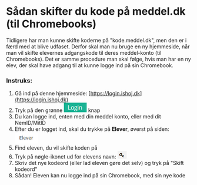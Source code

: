 # Sådan skifter du kode på meddel.dk (til Chromebooks)

Tidligere har man kunne skifte koderne på "kode.meddel.dk", men den er i færd med at blive udfaset. Derfor skal man nu bruge en ny hjemmeside, når man vil skifte elevernes adgangskode til deres meddel-konto (til Chromebooks). Det er samme procedure man skal følge, hvis man har en ny elev, der skal have adgang til at kunne logge ind på sin Chromebook.

### Instruks:

1. Gå ind på denne hjemmeside: [https://login.ishoj.dk](https://login.ishoj.dk)
2. Tryk på den grønne <img src="../.gitbook/assets/image (20).png" alt="" data-size="line"> knap
3. Du kan logge ind, enten med din meddel konto, eller med dit NemID/MitID
4. Efter du er logget ind, skal du trykke på **Elever**, øverst på siden: <img src="../.gitbook/assets/image (22).png" alt="" data-size="line">
5. Find eleven, du vil skifte koden på
6. Tryk på nøgle-ikonet ud for elevens navn: <img src="../.gitbook/assets/image (21).png" alt="" data-size="line">
7. Skriv det nye kodeord (eller lad eleven gøre det selv) og tryk på "Skift kodeord"
8. Sådan! Eleven kan nu logge ind på sin Chromebook, med sin nye kode
